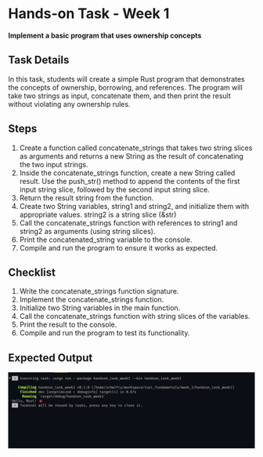 # Hands-on Task - Week 1

**Implement a basic program that uses ownership concepts**

## Task Details

In this task, students will create a simple Rust program that demonstrates the concepts of ownership, borrowing, and references. The program will take two strings as input, concatenate them, and then print the result without violating any ownership rules.

## Steps

1. Create a function called concatenate_strings that takes two string slices as arguments and returns a new String as the result of concatenating the two input strings.
2. Inside the concatenate_strings function, create a new String called result. Use the push_str() method to append the contents of the first input string slice, followed by the second input string slice.
3. Return the result string from the function.
4. Create two String variables, string1 and string2, and initialize them with appropriate values. string2 is a string slice (&str)
5. Call the concatenate_strings function with references to string1 and string2 as arguments (using string slices).
6. Print the concatenated_string variable to the console.
7. Compile and run the program to ensure it works as expected.

## Checklist

1. Write the concatenate_strings function signature.
2. Implement the concatenate_strings function.
3. Initialize two String variables in the main function.
4. Call the concatenate_strings function with string slices of the variables.
5. Print the result to the console.
6. Compile and run the program to test its functionality.

## Expected Output


![Terminal output screenshot](/week_1/handson_task_week1/rust_program_output/terminal_output_screenshot.png)
